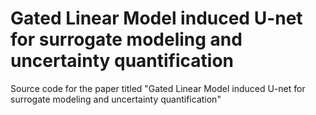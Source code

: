 # Gated Linear Model induced U-net for surrogate modeling and uncertainty quantification
Source code for the paper titled "Gated Linear Model induced U-net for surrogate modeling and uncertainty quantification"

